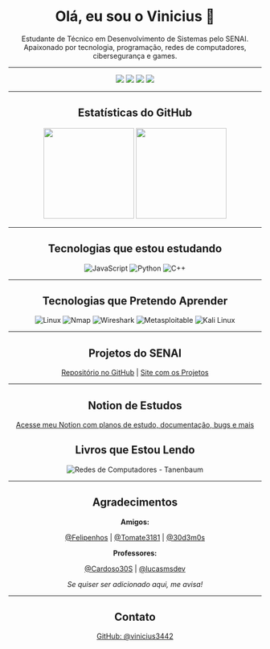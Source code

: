 <h1 align="center">Olá, eu sou o Vinicius 👋</h1>

<p align="center">
  Estudante de Técnico em Desenvolvimento de Sistemas pelo SENAI.<br>
  Apaixonado por tecnologia, programação, redes de computadores, cibersegurança e games.
</p>

---

<p align="center">
  <img src="https://img.shields.io/badge/HTML5-E34F26?style=for-the-badge&logo=html5&logoColor=white" />
  <img src="https://img.shields.io/badge/CSS3-1572B6?style=for-the-badge&logo=css3&logoColor=white" />
  <img src="https://img.shields.io/badge/Git-E44C30?style=for-the-badge&logo=git&logoColor=white" />
  <img src="https://img.shields.io/badge/Windows-0078D6?style=for-the-badge&logo=windows&logoColor=white" />
</p>


---

<h2 align="center">Estatísticas do GitHub</h2>

<p align="center">
  <img height="180em" src="https://github-readme-stats.vercel.app/api?username=vinicius3442&show_icons=true&theme=radical" />
  <img height="180em" src="https://github-readme-stats.vercel.app/api/top-langs/?username=vinicius3442&layout=compact&theme=radical" />
</p>

---

<h2 align="center">Tecnologias que estou estudando</h2>

<p align="center">
  <img src="https://img.shields.io/badge/JavaScript-F7DF1E?style=for-the-badge&logo=javascript&logoColor=black" alt="JavaScript" />
  <img src="https://img.shields.io/badge/Python-3776AB?style=for-the-badge&logo=python&logoColor=white" alt="Python" />
  <img src="https://img.shields.io/badge/C++-00599C?style=for-the-badge&logo=cplusplus&logoColor=white" alt="C++" />
</p>


---

<h2 align="center">Tecnologias que Pretendo Aprender</h2>

<p align="center">
  <img src="https://img.shields.io/badge/Linux-FCC624?style=for-the-badge&logo=linux&logoColor=black" alt="Linux" />
  <img src="https://img.shields.io/badge/Nmap-4A90E2?style=for-the-badge&logo=gnometerminal&logoColor=white" alt="Nmap" />
  <img src="https://img.shields.io/badge/Wireshark-1679A7?style=for-the-badge&logo=wireshark&logoColor=white" alt="Wireshark" />
  <img src="https://img.shields.io/badge/Metasploitable-FF0000?style=for-the-badge&logo=metasploit&logoColor=white" alt="Metasploitable" />
  <img src="https://img.shields.io/badge/Kali%20Linux-557C94?style=for-the-badge&logo=kalilinux&logoColor=white" alt="Kali Linux" />
</p>

---

<h2 align="center">Projetos do SENAI</h2>

<p align="center">
  <a href="https://github.com/Vinicius3442/Projetos-SENAI">Repositório no GitHub</a> |
  <a href="https://vinicius3442.github.io/Projetos-SENAI/">Site com os Projetos</a>
</p>

---

<h2 align="center">Notion de Estudos</h2>

<p align="center">
  <a href="https://www.notion.so/Plano-de-estudos-1ce9053fa9bb806da427d118a429801c?pvs=4">Acesse meu Notion com planos de estudo, documentação, bugs e mais</a>
</p>

<h2 align="center">Livros que Estou Lendo</h2>

<p align="center">
  <img src="https://img.shields.io/badge/Redes%20de%20Computadores%20-%20Tanenbaum-007ACC?style=for-the-badge&logo=bookstack&logoColor=white" alt="Redes de Computadores - Tanenbaum" />
</p>


---

<h2 align="center">Agradecimentos</h2>

<p align="center"><strong>Amigos:</strong></p>

<p align="center">
  <a href="https://github.com/Felipenhoslol">@Felipenhos</a> |
  <a href="https://github.com/Tomate3181">@Tomate3181</a> |
  <a href="https://github.com/30d3m0s">@30d3m0s</a>
</p>

<p align="center"><strong>Professores:</strong></p>

<p align="center">
  <a href="https://github.com/Cardoso30S">@Cardoso30S</a> |
  <a href="https://github.com/lucasmsdev">@lucasmsdev</a>
</p>

<p align="center"><em>Se quiser ser adicionado aqui, me avisa!</em></p>

---

<h2 align="center">Contato</h2>

<p align="center">
  <a href="https://github.com/vinicius3442">GitHub: @vinicius3442</a>
</p>
